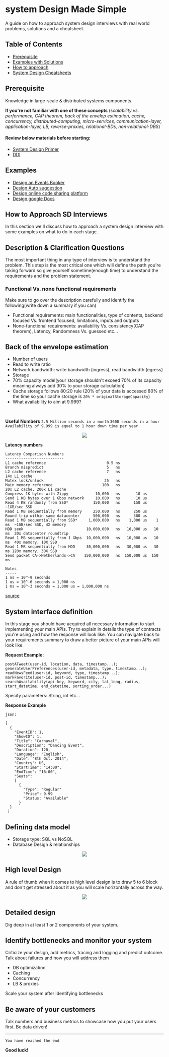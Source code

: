 # system Design Made Simple
A guide on how to approach system design interviews with real world problems, solutions and a cheatsheet.

## Table of Contents
* [Prerequisite](#Prerequisite)
* [Examples with Solutions](#Examples)
* [How to approach](#How-to-Approach-SD-Interviews)
* [System Design Cheatsheets](./CHEAT-SHEETS.md)

## Prerequisite
Knowledge in large-scale & distributed systems components.
 
**If you're not familiar with one of these concepts**
(_scalability vs. performance, CAP theorem, 
back of the envelop estimation, cache, concurrency, 
distributed-computing, micro-services, communication-layer, application-layer, 
LB, reverse-proxies, relational-BDs, non-relational-DBS_) 

#### Review below materials before starting:
- [System Design Primer](https://github.com/donnemartin/system-design-primer)
- [DDI](https://www.amazon.com/gp/product/1449373321/ref=ppx_yo_dt_b_asin_title_o00_s00?ie=UTF8&psc=1)

## Examples
- [Design an Events Booker](./problems/EVENTS.md)
- [Design Auto suggestion](./problems/AUTO_SUGGESTION.md)
- [Design online code sharing platform](./problems/CODE-SHARE.md)
- [Design google Docs](./problems/GOOGLE-DOCS.md)

## How to Approach SD Interviews

In this section we'll discuss how to approach a system design interview with some examples on what to do in each stage.

## Description & Clarification Questions
The most important thing in any type of interview is to understand the problem.
This step is the most critical one which will define the path you're taking forward so give yourself sometime(enough time) to understand the requirements and the problem statement.

### Functional Vs. none functional requirements

Make sure to go over the description carefully and identify the following(write down a summary if you can)
- Functional requirements: main functionalities, type of contents, backend focused Vs. frontend focused, limitations, inputs and outputs
- None-functional requirements: availability Vs. consistency(CAP theorem), Latency, Randomness Vs. guessed etc...


## Back of the envelope estimation
- Number of users
- Read to write ratio
- Network bandwidth: write bandwidth (ingress), read bandwidth (egress)
- Storage
- 70% capacity model(your storage shouldn't exceed 70% of its capacity meaning always add 30% to your storage calculation)
- Cache storage follows 80:20 rule (20% of your data is accessed 80% of the time so your cache storage is ```20% * originalStorageCapacity```)
- What availability to aim at 9.999?

<br/>

**Useful Numbers**
```2.5 Million seconds in a month```
```3600 seconds in a hour```
```Availability of 9.999 is equal to 1 hour down time per year```
<p align="center">
  <img src="images/bytes.png">
  <br/>
</p>

**Latency numbers**

````
Latency Comparison Numbers
--------------------------
L1 cache reference                           0.5 ns
Branch mispredict                            5   ns
L2 cache reference                           7   ns                      14x L1 cache
Mutex lock/unlock                           25   ns
Main memory reference                      100   ns                      20x L2 cache, 200x L1 cache
Compress 1K bytes with Zippy            10,000   ns       10 us
Send 1 KB bytes over 1 Gbps network     10,000   ns       10 us
Read 4 KB randomly from SSD*           150,000   ns      150 us          ~1GB/sec SSD
Read 1 MB sequentially from memory     250,000   ns      250 us
Round trip within same datacenter      500,000   ns      500 us
Read 1 MB sequentially from SSD*     1,000,000   ns    1,000 us    1 ms  ~1GB/sec SSD, 4X memory
HDD seek                            10,000,000   ns   10,000 us   10 ms  20x datacenter roundtrip
Read 1 MB sequentially from 1 Gbps  10,000,000   ns   10,000 us   10 ms  40x memory, 10X SSD
Read 1 MB sequentially from HDD     30,000,000   ns   30,000 us   30 ms 120x memory, 30X SSD
Send packet CA->Netherlands->CA    150,000,000   ns  150,000 us  150 ms

Notes
-----
1 ns = 10^-9 seconds
1 us = 10^-6 seconds = 1,000 ns
1 ms = 10^-3 seconds = 1,000 us = 1,000,000 ns
````

[source](https://github.com/donnemartin/system-design-primer#availability-in-numbers)

## System interface definition
In this stage you should have acquired all necessary information to start implementing your main APIs.
Try to explain in details the type of contracts you're using and how the response will look like.
You can navigate back to your requirements summary to draw a better picture of your main APIs will look like.


**Request Example:**
````
postATweet(user-id, location, data, timestamp...);
generateUserPreferences(user-id, metadata, type, timestamp...);
readNewsFeed(user-id, keyword, type, timestamp...);
markFavorite(user-id, post-id, timestamp...);
searchAvailability(api-key, keyword, city, lat_long, radius, start_datetime, end_datetime, sorting_order...)
````
Specify parameters: String, int etc...

**Response Example**
````
json:

[
  {
    "EventID": 1,
    "ShowID": 1,
    "Title": "Carnaval",
    "Description": "Dancing Event",
    "Duration": 120,
    "Language": "English",
    "Date": "8th Oct. 2014",
    "Country": US,
    "StartTime": "14:00",
    "EndTime": "16:00",
    "Seats": 
    [
      {  
        "Type": "Regular"
        "Price": 9.99
        "Status: "Available"
      }
  }
 ]
````

## Defining data model
- Storage type: SQL vs NoSQL
- Database Design & relationships

<p align="center">
  <img src="images/data-model.jpg">
  <br/>
</p>

## High level Design
A rule of thumb when it comes to high level design is to draw 5 to 6 block and don't get stressed about it as you will scale horizontally across the way.

<p align="center">
  <img src="images/high-level-design.png">
  <br/>
</p>

## Detailed design
Dig deep in at least 1 or 2 components of your system.

## Identify bottlenecks and monitor your system
Criticize your design, add metrics, tracing and logging and predict outcome. Talk about failures and how you will address them
- DB optimization
- Caching
- Concurrency
- LB & proxies

Scale your system after identifying bottlenecks

## Be aware of your customers
Talk numbers and business metrics to showcase how you put your users first. Be data driven!

--------------------------------------------------
``You have reached the end``

**Good luck!**